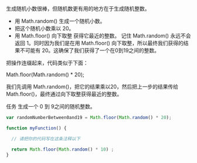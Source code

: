 生成随机小数很棒，但随机数更有用的地方在于生成随机整数。

- 用 Math.random() 生成一个随机小数。
- 把这个随机小数乘以 20。
- 用 Math.floor() 向下取整 获得它最近的整数。
记住 Math.random() 永远不会返回 1。同时因为我们是在用 Math.floor() 向下取整，所以最终我们获得的结果不可能有 20。这确保了我们获得了一个在0到19之间的整数。

把操作连缀起来，代码类似于下面：

Math.floor(Math.random() * 20);

我们先调用 Math.random()，把它的结果乘以20，然后把上一步的结果传给 Math.floor()，最终通过向下取整获得最近的整数。

任务
生成一个 0 到 9之间的随机整数。

```javascript
var randomNumberBetween0and19 = Math.floor(Math.random() * 20);

function myFunction() {

  // 请把你的代码写在这条注释以下

  return Math.floor(Math.random() * 10) ;
}

```
